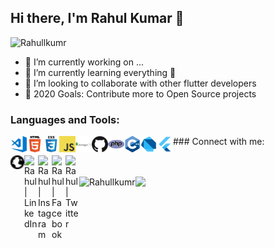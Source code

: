 ## Hi there, I'm Rahul Kumar 👋 
<p align="left"> <img src="https://komarev.com/ghpvc/?username=Rahullkumr" alt="Rahullkumr" /> </p>

- 🔭 I’m currently working on ...
- 🌱 I’m currently learning everything 🤣
- 👯 I’m looking to collaborate with other flutter developers
- 🥅 2020 Goals: Contribute more to Open Source projects

### Languages and Tools:

<img align="left" alt="Visual Studio Code" width="26px" src="https://raw.githubusercontent.com/github/explore/80688e429a7d4ef2fca1e82350fe8e3517d3494d/topics/visual-studio-code/visual-studio-code.png" />
<img align="left" alt="HTML5" width="26px" src="https://raw.githubusercontent.com/github/explore/80688e429a7d4ef2fca1e82350fe8e3517d3494d/topics/html/html.png" />
<img align="left" alt="CSS3" width="26px" src="https://raw.githubusercontent.com/github/explore/80688e429a7d4ef2fca1e82350fe8e3517d3494d/topics/css/css.png" />
<img align="left" alt="JavaScript" width="26px" src="https://raw.githubusercontent.com/github/explore/80688e429a7d4ef2fca1e82350fe8e3517d3494d/topics/javascript/javascript.png" />
<img align="left" alt="MongoDB" width="26px" src="https://raw.githubusercontent.com/github/explore/80688e429a7d4ef2fca1e82350fe8e3517d3494d/topics/mongodb/mongodb.png" />
<img align="left" alt="GitHub" width="26px" src="https://raw.githubusercontent.com/github/explore/78df643247d429f6cc873026c0622819ad797942/topics/github/github.png" />
<img align="left" alt="PHP" width="26px" src="https://raw.githubusercontent.com/github/explore/80688e429a7d4ef2fca1e82350fe8e3517d3494d/topics/php/php.png" />
<img align="left" alt="CPP" width="26px" src="https://raw.githubusercontent.com/github/explore/80688e429a7d4ef2fca1e82350fe8e3517d3494d/topics/cpp/cpp.png" />
<img align="left" alt="Dart" width="26px" src="https://raw.githubusercontent.com/github/explore/80688e429a7d4ef2fca1e82350fe8e3517d3494d/topics/dart/dart.png" />
<img align="left" alt="Flutter" width="26px" src="https://raw.githubusercontent.com/github/explore/80688e429a7d4ef2fca1e82350fe8e3517d3494d/topics/flutter/flutter.png" />
### Connect with me:

<a> <img align="left" alt="rahullkumr.com" width="22px" src="https://raw.githubusercontent.com/iconic/open-iconic/master/svg/globe.svg" /> </a>
<a> <img align="left" alt="Rahul | LinkedIn" width="22px" src="https://cdn.jsdelivr.net/npm/simple-icons@v3/icons/linkedin.svg" /> </a>
<a> <img align="left" alt="Rahul | Instagram" width="22px" src="https://cdn.jsdelivr.net/npm/simple-icons@v3/icons/instagram.svg"> </a>
<a> <img align="left" alt="Rahul | Facebook" width="22px" src="https://cdn.jsdelivr.net/npm/simple-icons@v3/icons/facebook.svg" /> </a>
<a> <img align="left" alt="Rahul | Twitter" width="22px" src="https://cdn.jsdelivr.net/npm/simple-icons@v3/icons/twitter.svg" /> </a>

<br><br><img align="left" src="https://github-readme-stats.vercel.app/api/top-langs/?username=Rahullkumr&layout=compact&hide=html&theme=radical" alt="Rahullkumr" />
<img src="https://github-readme-stats.vercel.app/api?username=Rahullkumr&&show_icons=true&hide_border=false">

